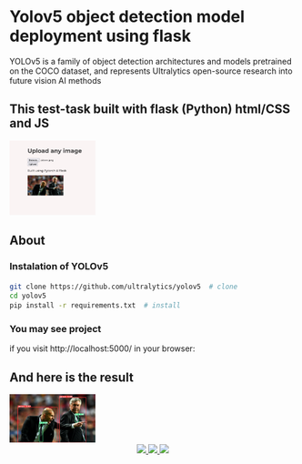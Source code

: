 # Yolov5 object detection model deployment using flask

YOLOv5 is a family of object detection architectures and models pretrained on the COCO dataset, and represents Ultralytics open-source research into future vision AI methods
 
 
## This test-task built with flask (Python) html/CSS and JS

<img src="https://github.com/ArtemenkoDany/MLOps-Trainee---Test-task/blob/main/photos/tg_image_2160295535.jpeg" alt="image" width="30%"/>

## About

### Instalation of YOLOv5
```bash
git clone https://github.com/ultralytics/yolov5  # clone
cd yolov5
pip install -r requirements.txt  # install
```

### You may see project 

if you visit http://localhost:5000/ in your browser:


## And here is the result

<img src="https://github.com/ArtemenkoDany/MLOps-Trainee---Test-task/blob/main/photos/image0.jpg" alt="image" width="30%"/>

<div align="center">
 <a href="https://www.instagram.com/danyderudenko/">
        <img src="https://github.com/ultralytics/yolov5/releases/download/v1.0/logo-social-instagram.png" width="3%"/>
    </a>
 
 <a href="https://github.com/ArtemenkoDany">
        <img src="https://github.com/ultralytics/yolov5/releases/download/v1.0/logo-social-github.png" width="3%"/>
    </a>
 
 <a href="https://www.facebook.com/dany.kreet/">
        <img src="https://github.com/ultralytics/yolov5/releases/download/v1.0/logo-social-facebook.png" width="3%"/>
    </a>
</div>
